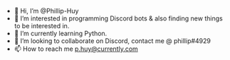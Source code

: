 - 👋 Hi, I’m @Phillip-Huy
- 👀 I’m interested in programming Discord bots & also finding new things to be interested in.
- 🌱 I’m currently learning Python.
- 💞️ I’m looking to collaborate on Discord, contact me @ phillip#4929
- 📫 How to reach me p.huy@currently.com
